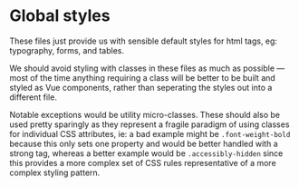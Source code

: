 # Global styles

These files just provide us with sensible default styles for html tags, eg: typography, forms, and tables.

We should avoid styling with classes in these files as much as possible — most of the time anything requiring a class will be better to be built and styled as Vue components, rather than seperating the styles out into a different file.

Notable exceptions would be utility micro-classes. These should also be used pretty sparingly as they represent a fragile paradigm of using classes for individual CSS attributes, ie: a bad example might be `.font-weight-bold` because this only sets one property and would be better handled with a strong tag, whereas a better example would be `.accessibly-hidden` since this provides a more complex set of CSS rules representative of a more complex styling pattern.
